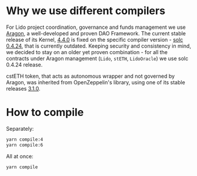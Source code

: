 # Why we use different compilers

For Lido project coordination, governance and funds management we use [Aragon](https://aragon.org/dao), a well-developed and proven DAO Framework. The current stable release of its Kernel, [4.4.0](https://github.com/aragon/aragonOS/tree/v4.4.0) is fixed on the specific compiler version - [solc 0.4.24](https://solidity.readthedocs.io/en/v0.4.24/), that is currently outdated. Keeping security and consistency in mind, we decided to stay on an older yet proven combination - for all the contracts under Aragon management (`Lido`, `stETH`, `LidoOracle`) we use solc 0.4.24 release.

cstETH token, that acts as autonomous wrapper and not governed by Aragon, was inherited from OpenZeppelin's library, using one of its stable releases [3.1.0](https://github.com/OpenZeppelin/openzeppelin-contracts/releases/tag/v3.1.0).

# How to compile

Separately:

```bash
yarn compile:4
yarn compile:6
```

All at once:

```bash
yarn compile
```